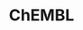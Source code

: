 ---
bigquery: https://console.cloud.google.com/bigquery?p=patents-public-data&d=ebi_chembl&page=dataset
citation: '"The ChEMBL database in 2017." Anna Gaulton, Anne Hersey, Michał Nowotka,
  A Patrícia Bento, Jon Chambers, David Mendez, Prudence Mutowo, Francis Atkinson,
  Louisa J Bellis, Elena Cibrián-Uhalte, Mark Davies, Nathan Dedman, Anneli Karlsson,
  María Paula Magariños, John P Overington, George Papadatos, Ines Smit, Andrew R
  Leach Nucleic acids Research (2017) 45 (Database Issue), D945-D954'
contributors: European Bioinformatics Institute
cost: None
description: ChEMBL Data is a manually curated database of small molecules used in
  drug discovery, including information about existing patented drugs.
documentation: 'schema: https://www.ebi.ac.uk/chembl/db_schema


  '
last_edit: 04/06/2022, 21:42:32
location: https://console.cloud.google.com/marketplace/product/google_patents_public_datasets/chembl
maintained_by: EMBL-EBI, an outstation of European Molecular Biology Laboratory
related_publications: '

  ChEMBL: towards direct deposition of bioassay data.


  Mendez D, Gaulton A, Bento AP, Chambers J, De Veij M, Félix E, Magariños MP, Mosquera
  JF, Mutowo P, Nowotka M, Gordillo-Marañón M, Hunter F, Junco L, Mugumbate G, Rodriguez-Lopez
  M, Atkinson F, Bosc N, Radoux CJ, Segura-Cabrera A, Hersey A, Leach AR.


  — Nucleic Acids Res. 2019; 47(D1):D930-D940. doi: 10.1093/nar/gky1075

  '
schema_fields:
- standard_text_value
- drug_record_id
- level2_description
- prod_pat_id
- oral
- stem
- cell_description
- actsm_id
- chembl_id
- ref_id
- standard_units
- src_description
- entity_id
- tid_fixed
- site_residues
- published_type
- ddd_admr
- activity_comment
- who_name
- company
- topical
- metabolite_record_id
- priority
- published_value
- qudt_units
- target_mapping
- usan_year
- sequence_md5sum
- withdrawn_class
- assay_class_id
- research_stem
- met_conversion
- num_lipinski_ro5_violations
- mutation
- drug_substance_flag
- route
- assay_test_type
- entity_type
- metref_id
- withdrawn_reason
- drugind_id
- res_stem_id
- cell_ontology_id
- component_synonym
- warning_year
- alert_name
- comments
- smarts
- num_alerts
- cellosaurus_id
- relationship
- met_id
- ass_cls_map_id
- cell_source_tissue
- parent_id
- full_mwt
- mc_target_accession
- acd_logp
- homologue
- warning_country
- molecular_mechanism
- ref_url
- last_page
- direct_interaction
- published_units
- issue
- units
- doc_id
- assay_source
- le
- standard_inchi
- name
- standard_flag
- level4
- relationship_desc
- first_in_class
- set_name
- src_short_name
- ad_type
- cx_logp
- active_molregno
- approval_date
- l3
- related_tid
- doi
- as_id
- mechanism_of_action
- comp_class_id
- acd_most_apka
- l7
- active_ingredient
- inorganic_flag
- atc_code
- domain_id
- polymer_flag
- selectivity_comment
- confidence
- binding_site_comment
- submission_date
- level4_description
- usan_stem
- stat
- definition
- level1
- warning_type
- cell_id
- organism
- withdrawn_flag
- version
- mc_target_name
- indication_class
- aidx
- assay_id
- structure_type
- parent_molregno
- hbd_lipinski
- standard_type
- patent_no
- std_act_id
- text_value
- aromatic_rings
- standard_upper_value
- assay_strain
- confidence_score
- bto_id
- uo_units
- cell_source_organism
- level5
- pathway_id
- bao_format
- ddd_units
- disease_efficacy
- level3_description
- updated_by
- l4
- substrate_record_id
- dosage_form
- usan_substem
- tissue_id
- idx
- withdrawn_year
- efo_term
- alogp
- assay_tissue
- predbind_id
- warning_class
- mechanism_comment
- site_name
- acd_most_bpka
- class_level
- bao_id
- journal
- enzyme_name
- cell_name
- synonyms
- enzyme_tid
- abstract
- activity_count
- bei
- usan_stem_definition
- l1
- bao_endpoint
- assay_organism
- hba
- frac_code
- activity_id
- innovator_company
- acd_logd
- formulation_id
- trade_name
- src_assay_id
- previous_company
- mw_freebase
- level2
- country
- mol_hrac_id
- usan_stem_id
- aspect
- assay_type
- hrac_class_id
- last_active
- toid
- l2
- frac_class_id
- hbd
- standard_relation
- parenteral
- sitecomp_id
- withdrawn_country
- parent_type
- curated_by
- ddd_id
- syn_type
- patent_use_code
- protclasssyn_id
- cx_most_apka
- who_extra
- db_version
- mesh_id
- sei
- source_domain_id
- tid
- published_relation
- therapeutic_flag
- caloha_id
- assay_subcellular_fraction
- src_compound_id
- mecref_id
- pubmed_id
- mec_id
- molregno
- compd_id
- creation_date
- result_flag
- isoform
- co_stem_id
- path
- targcomp_id
- relationship_type
- log_id
- parent_go_id
- chebi_par_id
- stem_class
- full_molformula
- l8
- normal_range_max
- max_phase
- ref_type
- ap_id
- molecule_type
- standard_inchi_key
- orig_description
- warning_description
- molecular_species
- mol_atc_id
- accession
- comp_go_id
- nda_type
- class_type
- clo_id
- type
- assay_category
- start_position
- l5
- level1_description
- cx_most_bpka
- subgroup
- qed_weighted
- short_name
- delist_flag
- label
- availability_type
- publication_number
- action_type
- value
- volume
- rtb
- met_comment
- first_approval
- hrac_code
- level3
- domain_name
- mol_frac_id
- irac_class_id
- first_page
- black_box_warning
- num_ro5_violations
- biocomp_id
- src_id
- assay_param_id
- parameter_type
- natural_product
- standard_value
- ddd_value
- warnref_id
- dosed_ingredient
- cidx
- max_phase_for_ind
- pathway_key
- canonical_smiles
- mol_irac_id
- mc_tax_id
- protein_class_desc
- species_group_flag
- data_validity_comment
- applicant_full_name
- irac_code
- heavy_atoms
- protein_class_id
- parameter_value
- cpd_str_alert_id
- db_source
- mw_monoisotopic
- component_id
- ddd_comment
- prediction_method
- hba_lipinski
- authors
- tbl
- molfile
- source
- potential_duplicate
- tax_id
- pref_name
- strength
- ingredient
- patent_expire_date
- lle
- updated_on
- psa
- target_desc
- target_type
- downgraded
- chirality
- component_type
- uberon_id
- sequence
- compound_name
- ro3_pass
- go_id
- rgid
- cell_source_tax_id
- molsyn_id
- job_id
- protein_class_synonym
- title
- patent_id
- doc_type
- mc_organism
- status
- ridx
- mesh_heading
- domain_description
- targrel_id
- prodrug
- normal_range_min
- assay_desc
- record_id
- compsyn_id
- efo_id
- cx_logd
- assay_cell_type
- year
- product_id
- oc_id
- cl_lincs_id
- curation_comment
- site_id
- pchembl_value
- assay_tax_id
- variant_id
- warning_id
- description
- helm_notation
- indref_id
- upper_value
- compound_key
- l6
- alert_id
- smid
- end_position
- mc_target_type
- alert_set_id
- relation
- domain_type
- major_class
- drug_product_flag
- annotation
shortname: chembl
tags:
- biotechnology
- health
- chemical
- bioinformatics
- medical
terms_of_use: CC BY-SA 3.0
title: ChEMBL
uuid: e232a192-965c-4ec9-904c-155b6dfe56c5
---